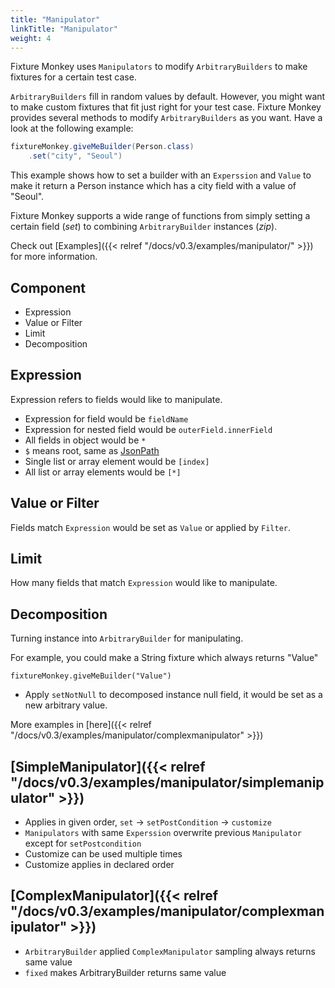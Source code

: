 ```yaml
---
title: "Manipulator"
linkTitle: "Manipulator"
weight: 4
---
```


Fixture Monkey uses `Manipulators` to modify `ArbitraryBuilders` to make fixtures for a certain test case.

`ArbitraryBuilders` fill in random values by default. However, you might want to make custom fixtures that fit just right for your test case.
Fixture Monkey provides several methods to modify `ArbitraryBuilders` as you want. Have a look at the following example:

```java
fixtureMonkey.giveMeBuilder(Person.class)
    .set("city", "Seoul")
```

This example shows how to set a builder with an `Experssion` and `Value` to make it return a Person instance which has a city field with a value of "Seoul".

Fixture Monkey supports a wide range of functions from simply setting a certain field (*set*) to combining `ArbitraryBuilder` instances (*zip*). 

Check out [Examples]({{< relref "/docs/v0.3/examples/manipulator/" >}}) for more information.


## Component
- Expression
- Value or Filter
- Limit
- Decomposition

## Expression
Expression refers to fields would like to manipulate.

- Expression for field would be `fieldName`
- Expression for nested field would be `outerField.innerField`
- All fields in object would be `*`
- `$` means root, same as [JsonPath](https://github.com/json-path/JsonPath)
- Single list or array element would be `[index]`
- All list or array elements would be `[*]`

## Value or Filter
Fields match `Expression` would be set as `Value` or applied by `Filter`.

## Limit
How many fields that match `Expression` would like to manipulate.

## Decomposition
Turning instance into `ArbitraryBuilder` for manipulating. 

For example, you could make a String fixture which always returns "Value"

```
fixtureMonkey.giveMeBuilder("Value")
``` 

* Apply `setNotNull` to decomposed instance null field, it would be set as a new arbitrary value.
  
More examples in [here]({{< relref "/docs/v0.3/examples/manipulator/complexmanipulator" >}})

## [SimpleManipulator]({{< relref "/docs/v0.3/examples/manipulator/simplemanipulator" >}})
- Applies in given order, `set` → `setPostCondition` → `customize`
- `Manipulators` with same `Experssion` overwrite previous `Manipulator` except for `setPostcondition`
- Customize can be used multiple times
- Customize applies in declared order

## [ComplexManipulator]({{< relref "/docs/v0.3/examples/manipulator/complexmanipulator" >}})
- `ArbitraryBuilder` applied `ComplexManipulator` sampling always returns same value
- `fixed` makes ArbitraryBuilder returns same value
